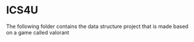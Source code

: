 # ICS4U

The following folder contains the data structure project that is made based on a game called valorant
